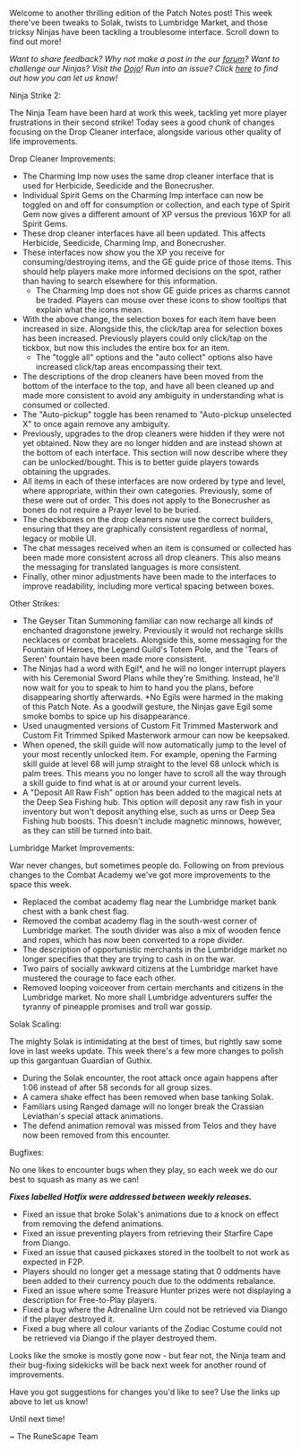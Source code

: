 Welcome to another thrilling edition of the Patch Notes post! This week there've been tweaks to Solak, twists to Lumbridge Market, and those tricksy Ninjas have been tackling a troublesome interface. Scroll down to find out more!

_Want to share feedback? Why not make a post in the our [forum](https://secure.runescape.com/m=forum/a=13/forums)? Want to challenge our Ninjas? Visit the [Dojo](https://rs.game/ninja)! Run into an issue? Click [here](https://support.runescape.com/hc/en-gb/articles/360001355429-How-to-report-a-Bug-) to find out how you can let us know!_

Ninja Strike 2:

The Ninja Team have been hard at work this week, tackling yet more player frustrations in their second strike! Today sees a good chunk of changes focusing on the Drop Cleaner interface, alongside various other quality of life improvements.

Drop Cleaner Improvements:

* The Charming Imp now uses the same drop cleaner interface that is used for Herbicide, Seedicide and the Bonecrusher.
* Individual Spirit Gems on the Charming Imp interface can now be toggled on and off for consumption or collection, and each type of Spirit Gem now gives a different amount of XP versus the previous 16XP for all Spirit Gems.
* These drop cleaner interfaces have all been updated. This affects Herbicide, Seedicide, Charming Imp, and Bonecrusher.
* These interfaces now show you the XP you receive for consuming/destroying items, and the GE guide price of those items. This should help players make more informed decisions on the spot, rather than having to search elsewhere for this information. 
  * The Charming Imp does not show GE guide prices as charms cannot be traded. Players can mouse over these icons to show tooltips that explain what the icons mean.
* With the above change, the selection boxes for each item have been increased in size. Alongside this, the click/tap area for selection boxes has been increased. Previously players could only click/tap on the tickbox, but now this includes the entire box for an item. 
  * The "toggle all" options and the "auto collect" options also have increased click/tap areas encompassing their text.
* The descriptions of the drop cleaners have been moved from the bottom of the interface to the top, and have all been cleaned up and made more consistent to avoid any ambiguity in understanding what is consumed or collected.
* The "Auto-pickup" toggle has been renamed to "Auto-pickup unselected X" to once again remove any ambiguity.
* Previously, upgrades to the drop cleaners were hidden if they were not yet obtained. Now they are no longer hidden and are instead shown at the bottom of each interface. This section will now describe where they can be unlocked/bought. This is to better guide players towards obtaining the upgrades.
* All items in each of these interfaces are now ordered by type and level, where appropriate, within their own categories. Previously, some of these were out of order. This does not apply to the Bonecrusher as bones do not require a Prayer level to be buried.
* The checkboxes on the drop cleaners now use the correct builders, ensuring that they are graphically consistent regardless of normal, legacy or mobile UI.
* The chat messages received when an item is consumed or collected has been made more consistent across all drop cleaners. This also means the messaging for translated languages is more consistent.
* Finally, other minor adjustments have been made to the interfaces to improve readability, including more vertical spacing between boxes.

Other Strikes:

* The Geyser Titan Summoning familiar can now recharge all kinds of enchanted dragonstone jewelry. Previously it would not recharge skills necklaces or combat bracelets. Alongside this, some messaging for the Fountain of Heroes, the Legend Guild's Totem Pole, and the 'Tears of Seren' fountain have been made more consistent.
* The Ninjas had a word with Egil*, and he will no longer interrupt players with his Ceremonial Sword Plans while they're Smithing. Instead, he'll now wait for you to speak to him to hand you the plans, before disappearing shortly afterwards. *No Egils were harmed in the making of this Patch Note. As a goodwill gesture, the Ninjas gave Egil some smoke bombs to spice up his disappearance.
* Used unaugmented versions of Custom Fit Trimmed Masterwork and Custom Fit Trimmed Spiked Masterwork armour can now be keepsaked.
* When opened, the skill guide will now automatically jump to the level of your most recently unlocked item. For example, opening the Farming skill guide at level 68 will jump straight to the level 68 unlock which is palm trees. This means you no longer have to scroll all the way through a skill guide to find what is at or around your current levels.
* A "Deposit All Raw Fish" option has been added to the magical nets at the Deep Sea Fishing hub. This option will deposit any raw fish in your inventory but won't deposit anything else, such as urns or Deep Sea Fishing hub boosts. This doesn't include magnetic minnows, however, as they can still be turned into bait.

Lumbridge Market Improvements:

War never changes, but sometimes people do. Following on from previous changes to the Combat Academy we've got more improvements to the space this week.

* Replaced the combat academy flag near the Lumbridge market bank chest with a bank chest flag.
* Removed the combat academy flag in the south-west corner of Lumbridge market. The south divider was also a mix of wooden fence and ropes, which has now been converted to a rope divider.
* The description of opportunistic merchants in the Lumbridge market no longer specifies that they are trying to cash in on the war.
* Two pairs of socially awkward citizens at the Lumbridge market have mustered the courage to face each other.
* Removed looping voiceover from certain merchants and citizens in the Lumbridge market. No more shall Lumbridge adventurers suffer the tyranny of pineapple promises and troll war gossip.

Solak Scaling:

The mighty Solak is intimidating at the best of times, but rightly saw some love in last weeks update. This week there's a few more changes to polish up this gargantuan Guardian of Guthix.

* During the Solak encounter, the root attack once again happens after 1:06 instead of after 58 seconds for all group sizes.
* A camera shake effect has been removed when base tanking Solak.
* Familiars using Ranged damage will no longer break the Crassian Leviathan's special attack animations.
* The defend animation removal was missed from Telos and they have now been removed from this encounter.

Bugfixes:

No one likes to encounter bugs when they play, so each week we do our best to squash as many as we can!

__*Fixes labelled Hotfix were addressed between weekly releases.*__

* Fixed an issue that broke Solak's animations due to a knock on effect from removing the defend animations.
* Fixed an issue preventing players from retrieving their Starfire Cape from Diango.
* Fixed an issue that caused pickaxes stored in the toolbelt to not work as expected in F2P.
* Players should no longer get a message stating that 0 oddments have been added to their currency pouch due to the oddments rebalance.
* Fixed an issue where some Treasure Hunter prizes were not displaying a description for Free-to-Play players.
* Fixed a bug where the Adrenaline Urn could not be retrieved via Diango if the player destroyed it.
* Fixed a bug where all colour variants of the Zodiac Costume could not be retrieved via Diango if the player destroyed them.

Looks like the smoke is mostly gone now - but fear not, the Ninja team and their bug-fixing sidekicks will be back next week for another round of improvements.

Have you got suggestions for changes you'd like to see? Use the links up above to let us know!

Until next time!

~ The RuneScape Team
